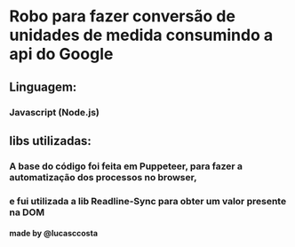 # Robo para fazer conversão de unidades de medida consumindo a api do Google

## Linguagem:
### Javascript (Node.js)

## libs utilizadas:
### A base do código foi feita em Puppeteer, para fazer a automatização dos processos no browser,
### e fui utilizada a lib Readline-Sync para obter um valor presente na DOM

#### made by @lucasccosta

